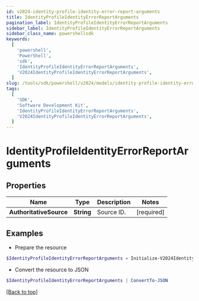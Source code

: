 ```yaml
---
id: v2024-identity-profile-identity-error-report-arguments
title: IdentityProfileIdentityErrorReportArguments
pagination_label: IdentityProfileIdentityErrorReportArguments
sidebar_label: IdentityProfileIdentityErrorReportArguments
sidebar_class_name: powershellsdk
keywords:
  [
    'powershell',
    'PowerShell',
    'sdk',
    'IdentityProfileIdentityErrorReportArguments',
    'V2024IdentityProfileIdentityErrorReportArguments',
  ]
slug: /tools/sdk/powershell/v2024/models/identity-profile-identity-error-report-arguments
tags:
  [
    'SDK',
    'Software Development Kit',
    'IdentityProfileIdentityErrorReportArguments',
    'V2024IdentityProfileIdentityErrorReportArguments',
  ]
---
```


# IdentityProfileIdentityErrorReportArguments

## Properties

| Name                    | Type       | Description | Notes      |
| ----------------------- | ---------- | ----------- | ---------- |
| **AuthoritativeSource** | **String** | Source ID.  | [required] |

## Examples

- Prepare the resource

```powershell
$IdentityProfileIdentityErrorReportArguments = Initialize-V2024IdentityProfileIdentityErrorReportArguments  -AuthoritativeSource 1234sourceId5678902
```

- Convert the resource to JSON

```powershell
$IdentityProfileIdentityErrorReportArguments | ConvertTo-JSON
```

[[Back to top]](#)
